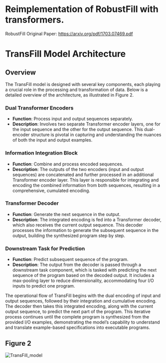 # Reimplementation of RobustFill with transformers.

RobustFill Original Paper: https://arxiv.org/pdf/1703.07469.pdf




# TransFill Model Architecture

## Overview
The TransFill model is designed with several key components, each playing a crucial role in the processing and transformation of data. Below is a detailed overview of the architecture, as illustrated in Figure 2.

### Dual Transformer Encoders
- **Function**: Process input and output sequences separately.
- **Description**: Involves two separate Transformer encoder layers, one for the input sequence and the other for the output sequence. This dual-encoder structure is pivotal in capturing and understanding the nuances of both the input and output examples.

### Information Integration Block
- **Function**: Combine and process encoded sequences.
- **Description**: The outputs of the two encoders (input and output sequences) are concatenated and further processed in an additional Transformer encoder layer. This layer is responsible for integrating and encoding the combined information from both sequences, resulting in a comprehensive, cumulated encoding.

### Transformer Decoder
- **Function**: Generate the next sequence in the output.
- **Description**: The integrated encoding is fed into a Transformer decoder, which also receives the current output sequence. This decoder processes the information to generate the subsequent sequence in the output, building the synthesized program step by step.

### Downstream Task for Prediction
- **Function**: Predict subsequent sequence of the program.
- **Description**: The output from the decoder is passed through a downstream task component, which is tasked with predicting the next sequence of the program based on the decoded output. It includes a max-pooling layer to reduce dimensionality, accommodating four I/O inputs to predict one program.

The operational flow of TransFill begins with the dual encoding of input and output sequences, followed by their integration and cumulative encoding. The decoder then takes this integrated encoding, along with the current output sequence, to predict the next part of the program. This iterative process continues until the complete program is synthesized from the provided I/O examples, demonstrating the model’s capability to understand and translate example-based specifications into executable programs.


## Figure 2
![TransFill_model](https://github.com/mohsen-nyb/Trans-Fill/assets/122830808/cf02dc3d-c15e-4e2c-a96c-2a4eb631d0a7)



